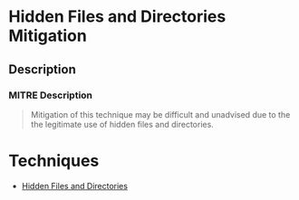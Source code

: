 
# Hidden Files and Directories Mitigation

## Description

### MITRE Description

> Mitigation of this technique may be difficult and unadvised due to the the legitimate use of hidden files and directories.


# Techniques


* [Hidden Files and Directories](../techniques/Hidden-Files-and-Directories.md)

